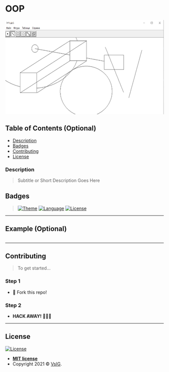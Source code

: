 # OOP

<p align="center">
  <img src="https://github.com/VsIG-official/KPI-OOP/blob/master/pict.png" data-canonical-src="https://github.com/VsIG-official/KPI-OOP/blob/master/pict.png" width="600" height="300" />
</p>

## Table of Contents (Optional)

- [Description](#description)
- [Badges](#badges)
- [Contributing](#contributing)
- [License](#license)

### Description

> Subtitle or Short Description Goes Here

## Badges

> [![Theme](https://img.shields.io/badge/Theme-OOP-blue?style=flat-square)](https://en.wikipedia.org/wiki/Object-oriented_programming)
> [![Language](https://img.shields.io/badge/Language-C++-blue?style=flat-square)](https://en.wikipedia.org/wiki/C%2B%2B)
> [![License](http://img.shields.io/:license-mit-blue.svg?style=flat-square)](http://badges.mit-license.org)

---

## Example (Optional)

```cpp

```

---

## Contributing

> To get started...

### Step 1

- 🍴 Fork this repo!

### Step 2

- **HACK AWAY!** 🔨🔨🔨

---

## License

[![License](http://img.shields.io/:license-mit-blue.svg?style=flat-square)](http://badges.mit-license.org)

- **[MIT license](http://opensource.org/licenses/mit-license.php)**
- Copyright 2021 © <a href="https://github.com/VsIG-official" target="_blank">VsIG</a>.
